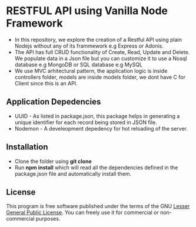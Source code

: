 # RESTFUL API using Vanilla Node Framework

* In this repository, we explore the creation of a Restful API using plain Nodejs without any of its frammework e.g Express or Adonis.
* The API has full CRUD functionality of Create, Read, Update and Delete. We populate data in a Json file
but you can customize it to use a Nosql database e.g MongoDB or SQL database e.g MySQL
* We use MVC arhitectural pattern, the application logic is inside controllers folder, models are inside
models folder, we dont have C for Client since this is an API.

## Application Depedencies

* UUID - As listed in package.json, this package helps in generating a unique identifier for each record
  being stored in JSON file.
* Nodemon - A develeopment depedency for hot reloading of the server.

## Installation
* Clone the folder using **git clone**
* Run **npm install** which will read all the dependencies defined in the package.json file and automatically install them.


## License
This program is free software published under the terms of the GNU [Lesser General Public License](http://www.gnu.org/copyleft/lesser.html).
You can freely use it for commercial or non-commercial purposes.

